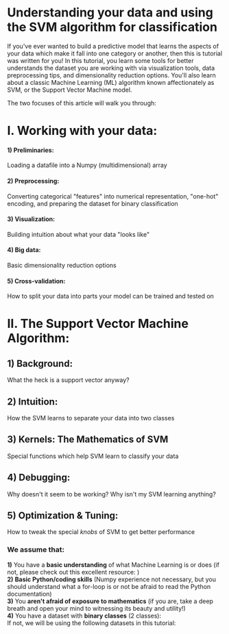  # Understanding your data and using the SVM algorithm for classification
If you've ever wanted to build a predictive model that learns the aspects of your data which make it fall into one category or another, then this is tutorial was written for you!
In this tutorial, you learn some tools for better understands the dataset you are working with via visualization tools, data preprocessing tips, and dimensionality reduction options.
You'll also learn about a classic Machine Learning (ML) algorithm known affectionately as SVM, or the Support Vector Machine model. 

The two focuses of this article will walk you through:
# I. Working with your data:
####  1) Preliminaries: 
Loading a datafile into a Numpy (multidimensional) array
####  2) Preprocessing: 
Converting categorical "features" into numerical representation, "one-hot" encoding, and preparing the dataset for binary classification
####  3) Visualization: 
Building intuition about what your data "looks like"
####  4) Big data: 
Basic dimensionality reduction options
####  5) Cross-validation: 
How to split your data into parts your model can be trained and tested on

# II. The Support Vector Machine Algorithm:
##  1) Background: 
What the heck is a support vector anyway?
##  2) Intuition: 
How the SVM learns to separate your data into two classes
##  3) Kernels: The Mathematics of SVM
Special functions which help SVM learn to classify your data
##  4) Debugging: 
Why doesn't it seem to be working? Why isn't my SVM learning anything? 
##  5) Optimization & Tuning: 
How to tweak the special *knobs* of SVM to get better performance

### We assume that:
<b>1)</b> You have a <b>basic understanding</b> of what Machine Learning is or does (if not, please check out this excellent resource: ) <br>
<b>2)</b> <b>Basic Python/coding skills</b> (Numpy experience not necessary, but you should understand what a for-loop is or not be afraid to read the Python documentation) <br>
<b>3)</b> You <b>aren't afraid of exposure to mathematics</b> (if you are, take a deep breath and open your mind to witnessing its beauty and utility!) <br>
<b>4)</b> You have a dataset with <b>binary classes</b> (2 classes): <br>
If not, we will be using the following datasets in this tutorial: <br>



